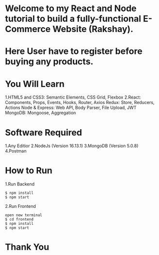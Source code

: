 # Welcome to my React and Node tutorial to build a fully-functional E-Commerce Website (Rakshay).
# Here User have to register before buying any products.

# You Will Learn

1.HTML5 and CSS3: Semantic Elements, CSS Grid, Flexbox
2.React: Components, Props, Events, Hooks, Router, Axios
Redux: Store, Reducers, Actions
Node & Express: Web API, Body Parser, File Upload, JWT
MongoDB: Mongoose, Aggregation

# Software Required

1.Any Editior
2.NodeJs (Version 16.13.1)
3.MongoDB (Version 5.0.8)
4.Postman

# How to Run

1.Run Backend

    $ npm install
    $ npm start

2.Run Frontend

    open new terminal
    $ cd frontend
    $ npm install
    $ npm start

# Thank You

